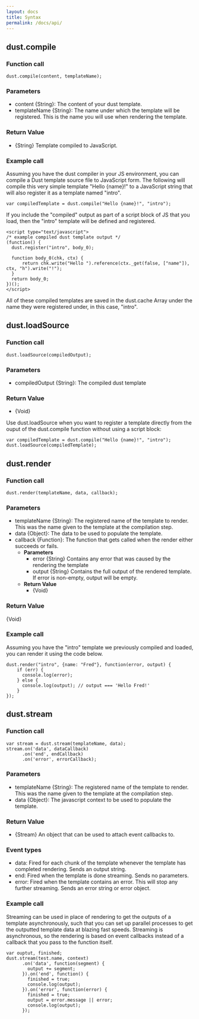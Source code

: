 ```yaml
---
layout: docs
title: Syntax
permalink: /docs/api/
---
```


## dust.compile

### Function call
```
dust.compile(content, templateName);
```

### Parameters
* content {String}: The content of your dust template.
* templateName {String}: The name under which the template will be registered.  This is the name you will use when rendering the template.

### Return Value
* {String} Template compiled to JavaScript.

### Example call
Assuming you have the dust compiler in your JS environment, you can compile a Dust template source file to JavaScript form. The following will compile this very simple template "Hello {name}!" to a JavaScript string that will also register it as a template named "intro".

```
var compiledTemplate = dust.compile("Hello {name}!", "intro");
```

If you include the "compiled" output as part of a script block of JS that you load, then the "intro" template will be defined and registered.

```
<script type="text/javascript">
/* example compiled dust template output */
(function() {
  dust.register("intro", body_0);

  function body_0(chk, ctx) {
      return chk.write("Hello ").reference(ctx._get(false, ["name"]), ctx, "h").write("!");
  }
  return body_0;
})();
</script>
```

All of these compiled templates are saved in the dust.cache Array under the name they were registered under, in this case, "intro".

## dust.loadSource

### Function call
```
dust.loadSource(compiledOutput);
```

### Parameters
* compiledOutput {String}: The compiled dust template

### Return Value
* {Void}

Use dust.loadSource when you want to register a template directly from the ouput of the dust.compile function without using a script block:

```
var compiledTemplate = dust.compile("Hello {name}!", "intro");
dust.loadSource(compiledTemplate);
```

## dust.render

### Function call
```
dust.render(templateName, data, callback);
```

### Parameters
* templateName {String}: The registered name of the template to render.  This was the name given to the template at the compilation step.
* data {Object}: The data to be used to populate the template.
* callback {Function}: The function that gets called when the render either succeeds or fails.
    * **Parameters**
        * error {String} Contains any error that was caused by the rendering the template
        * output {String} Contains the full output of the rendered template.  If error is non-empty, output will be empty.
    * **Return Value**
        * {Void}

### Return Value
{Void}

### Example call
Assuming you have the "intro" template we previously compiled and loaded, you can render it using the code below.

```
dust.render("intro", {name: "Fred"}, function(error, output) {
    if (err) {
      console.log(error);
    } else {
      console.log(output); // output === 'Hello Fred!'
    }
});
```

## dust.stream

### Function call
```
var stream = dust.stream(templateName, data);
stream.on('data', dataCallback)
      .on('end', endCallback)
      .on('error', errorCallback);
```

### Parameters
* templateName {String}: The registered name of the template to render.  This was the name given to the template at the compilation step.
* data {Object}: The javascript context to be used to populate the template.

### Return Value
* {Stream} An object that can be used to attach event callbacks to.

### Event types
* data: Fired for each chunk of the template whenever the template has completed rendering.  Sends an output string.
* end: Fired when the template is done streaming. Sends no parameters.
* error: Fired when the template contains an error.  This will stop any further streaming.  Sends an error string or error object.

### Example call
Streaming can be used in place of rendering to get the outputs of a template asynchronously, such that you can set up parallel processes to get the outputted template data at blazing fast speeds.  Streaming is asynchronous, so the rendering is based on event callbacks instead of a callback that you pass to the function itself.

```
var ouptut, finished;
dust.stream(test.name, context)
      .on('data', function(segment) {
        output += segment;
      }).on('end', function() {
        finished = true;
        console.log(output);
      }).on('error', function(error) {
        finished = true;
        output = error.message || error;
        console.log(output);
      });
```
